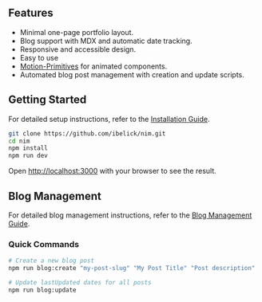 ## Features

- Minimal one-page portfolio layout.
- Blog support with MDX and automatic date tracking.
- Responsive and accessible design.
- Easy to use
- [Motion-Primitives](https://motion-primitives.com) for animated components.
- Automated blog post management with creation and update scripts.

## Getting Started

For detailed setup instructions, refer to the [Installation Guide](./INSTALLATION.md).

```bash
git clone https://github.com/ibelick/nim.git
cd nim
npm install
npm run dev
```

Open [http://localhost:3000](http://localhost:3000) with your browser to see the result.

## Blog Management

For detailed blog management instructions, refer to the [Blog Management Guide](./BLOG_MANAGEMENT.md).

### Quick Commands

```bash
# Create a new blog post
npm run blog:create "my-post-slug" "My Post Title" "Post description"

# Update lastUpdated dates for all posts
npm run blog:update
```
